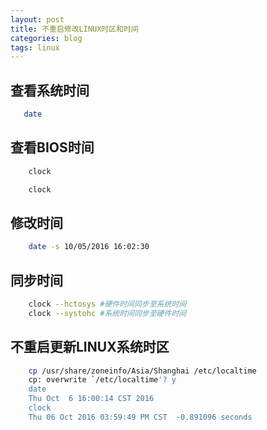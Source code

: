 ```yaml
---
layout: post
title: 不重启修改LINUX时区和时间
categories: blog
tags: linux
---
```


## 查看系统时间
``` bash
   date
```

## 查看BIOS时间
``` bash
    clock
```
``` bash
    clock
```
## 修改时间
``` bash
    date -s 10/05/2016 16:02:30
```
<!--more-->
## 同步时间
``` bash
    clock --hctosys #硬件时间同步至系统时间
    clock --systohc #系统时间同步至硬件时间
```

## 不重启更新LINUX系统时区
``` bash
    cp /usr/share/zoneinfo/Asia/Shanghai /etc/localtime
    cp: overwrite `/etc/localtime'? y
    date
    Thu Oct  6 16:00:14 CST 2016
    clock
    Thu 06 Oct 2016 03:59:49 PM CST  -0.891096 seconds
```
    

